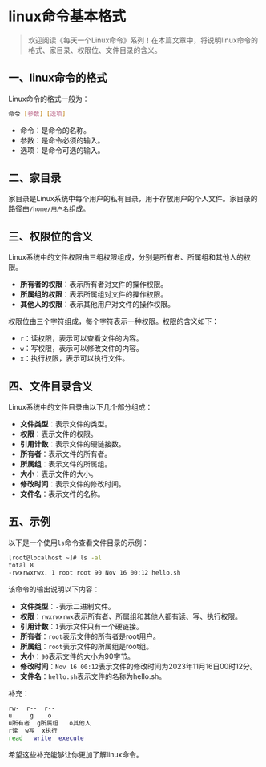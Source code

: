 # linux命令基本格式



> 欢迎阅读《每天一个Linux命令》系列！在本篇文章中，将说明linux命令的格式、家目录、权限位、文件目录的含义。

## 一、linux命令的格式

Linux命令的格式一般为：

```bash
命令 [参数] [选项]
```

- 命令：是命令的名称。
- 参数：是命令必须的输入。
- 选项：是命令可选的输入。



## 二、家目录

家目录是Linux系统中每个用户的私有目录，用于存放用户的个人文件。家目录的路径由`/home/用户名`组成。



## 三、权限位的含义

Linux系统中的文件权限由三组权限组成，分别是所有者、所属组和其他人的权限。

- **所有者的权限**：表示所有者对文件的操作权限。
- **所属组的权限**：表示所属组对文件的操作权限。
- **其他人的权限**：表示其他用户对文件的操作权限。

权限位由三个字符组成，每个字符表示一种权限。权限的含义如下：

- `r`：读权限，表示可以查看文件的内容。
- `w`：写权限，表示可以修改文件的内容。
- `x`：执行权限，表示可以执行文件。



## 四、文件目录含义

Linux系统中的文件目录由以下几个部分组成：

- **文件类型**：表示文件的类型。
- **权限**：表示文件的权限。
- **引用计数**：表示文件的硬链接数。
- **所有者**：表示文件的所有者。
- **所属组**：表示文件的所属组。
- **大小**：表示文件的大小。
- **修改时间**：表示文件的修改时间。
- **文件名**：表示文件的名称。



## 五、示例

以下是一个使用`ls`命令查看文件目录的示例：


```bash
[root@localhost ~]# ls -al
total 8
-rwxrwxrwx. 1 root root 90 Nov 16 00:12 hello.sh
```


该命令的输出说明以下内容：

- **文件类型**：`-`表示二进制文件。
- **权限**：`rwxrwxrwx`表示所有者、所属组和其他人都有读、写、执行权限。
- **引用计数**：`1`表示文件只有一个硬链接。
- **所有者**：`root`表示文件的所有者是root用户。
- **所属组**：`root`表示文件的所属组是root组。
- **大小**：`90`表示文件的大小为90字节。
- **修改时间**：`Nov 16 00:12`表示文件的修改时间为2023年11月16日00时12分。
- **文件名**：`hello.sh`表示文件的名称为hello.sh。

补充：

```bash
rw-  r--  r--
u     g    o
u所有者  g所属组   o其他人
r读  w写  x执行
read   write  execute
```

希望这些补充能够让你更加了解linux命令。